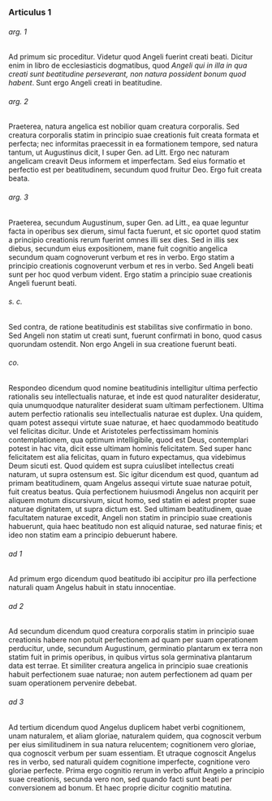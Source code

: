### Articulus 1

###### arg. 1
Ad primum sic proceditur. Videtur quod Angeli fuerint creati beati. Dicitur enim in libro de ecclesiasticis dogmatibus, quod *Angeli qui in illa in qua creati sunt beatitudine perseverant, non natura possident bonum quod habent*. Sunt ergo Angeli creati in beatitudine.

###### arg. 2
Praeterea, natura angelica est nobilior quam creatura corporalis. Sed creatura corporalis statim in principio suae creationis fuit creata formata et perfecta; nec informitas praecessit in ea formationem tempore, sed natura tantum, ut Augustinus dicit, I super Gen. ad Litt. Ergo nec naturam angelicam creavit Deus informem et imperfectam. Sed eius formatio et perfectio est per beatitudinem, secundum quod fruitur Deo. Ergo fuit creata beata.

###### arg. 3
Praeterea, secundum Augustinum, super Gen. ad Litt., ea quae leguntur facta in operibus sex dierum, simul facta fuerunt, et sic oportet quod statim a principio creationis rerum fuerint omnes illi sex dies. Sed in illis sex diebus, secundum eius expositionem, mane fuit cognitio angelica secundum quam cognoverunt verbum et res in verbo. Ergo statim a principio creationis cognoverunt verbum et res in verbo. Sed Angeli beati sunt per hoc quod verbum vident. Ergo statim a principio suae creationis Angeli fuerunt beati.

###### s. c.
Sed contra, de ratione beatitudinis est stabilitas sive confirmatio in bono. Sed Angeli non statim ut creati sunt, fuerunt confirmati in bono, quod casus quorundam ostendit. Non ergo Angeli in sua creatione fuerunt beati.

###### co.
Respondeo dicendum quod nomine beatitudinis intelligitur ultima perfectio rationalis seu intellectualis naturae, et inde est quod naturaliter desideratur, quia unumquodque naturaliter desiderat suam ultimam perfectionem. Ultima autem perfectio rationalis seu intellectualis naturae est duplex. Una quidem, quam potest assequi virtute suae naturae, et haec quodammodo beatitudo vel felicitas dicitur. Unde et Aristoteles perfectissimam hominis contemplationem, qua optimum intelligibile, quod est Deus, contemplari potest in hac vita, dicit esse ultimam hominis felicitatem. Sed super hanc felicitatem est alia felicitas, quam in futuro expectamus, qua videbimus Deum sicuti est. Quod quidem est supra cuiuslibet intellectus creati naturam, ut supra ostensum est. Sic igitur dicendum est quod, quantum ad primam beatitudinem, quam Angelus assequi virtute suae naturae potuit, fuit creatus beatus. Quia perfectionem huiusmodi Angelus non acquirit per aliquem motum discursivum, sicut homo, sed statim ei adest propter suae naturae dignitatem, ut supra dictum est. Sed ultimam beatitudinem, quae facultatem naturae excedit, Angeli non statim in principio suae creationis habuerunt, quia haec beatitudo non est aliquid naturae, sed naturae finis; et ideo non statim eam a principio debuerunt habere.

###### ad 1
Ad primum ergo dicendum quod beatitudo ibi accipitur pro illa perfectione naturali quam Angelus habuit in statu innocentiae.

###### ad 2
Ad secundum dicendum quod creatura corporalis statim in principio suae creationis habere non potuit perfectionem ad quam per suam operationem perducitur, unde, secundum Augustinum, germinatio plantarum ex terra non statim fuit in primis operibus, in quibus virtus sola germinativa plantarum data est terrae. Et similiter creatura angelica in principio suae creationis habuit perfectionem suae naturae; non autem perfectionem ad quam per suam operationem pervenire debebat.

###### ad 3
Ad tertium dicendum quod Angelus duplicem habet verbi cognitionem, unam naturalem, et aliam gloriae, naturalem quidem, qua cognoscit verbum per eius similitudinem in sua natura relucentem; cognitionem vero gloriae, qua cognoscit verbum per suam essentiam. Et utraque cognoscit Angelus res in verbo, sed naturali quidem cognitione imperfecte, cognitione vero gloriae perfecte. Prima ergo cognitio rerum in verbo affuit Angelo a principio suae creationis, secunda vero non, sed quando facti sunt beati per conversionem ad bonum. Et haec proprie dicitur cognitio matutina.

